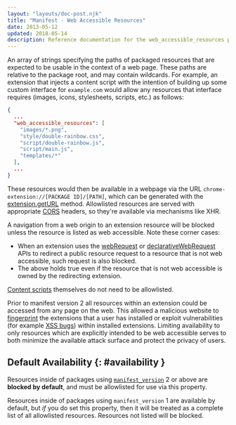 ```yaml
---
layout: "layouts/doc-post.njk"
title: "Manifest - Web Accessible Resources"
date: 2013-05-12
updated: 2018-05-14
description: Reference documentation for the web_accessible_resources property of manifest.json.
---
```


An array of strings specifying the paths of packaged resources that are expected to be usable in the
context of a web page. These paths are relative to the package root, and may contain wildcards. For
example, an extension that injects a content script with the intention of building up some custom
interface for `example.com` would allow any resources that interface requires (images, icons,
stylesheets, scripts, etc.) as follows:

```json
{
  ...
  "web_accessible_resources": [
    "images/*.png",
    "style/double-rainbow.css",
    "script/double-rainbow.js",
    "script/main.js",
    "templates/*"
  ],
  ...
}
```

These resources would then be available in a webpage via the URL
`chrome-extension://[PACKAGE ID]/[PATH]`, which can be generated with the [extension.getURL][1]
method. Allowlisted resources are served with appropriate [CORS][2] headers, so they're available
via mechanisms like XHR.

A navigation from a web origin to an extension resource will be blocked unless the resource is
listed as web accessible. Note these corner cases:

- When an extension uses the [webRequest][3] or [declarativeWebRequest][4] APIs to redirect a public
  resource request to a resource that is not web accessible, such request is also blocked.
- The above holds true even if the resource that is not web accessible is owned by the redirecting
  extension.

[Content scripts][5] themselves do not need to be allowlisted.

Prior to manifest version 2 all resources within an extension could be accessed from any page on the
web. This allowed a malicious website to [fingerprint][6] the extensions that a user has installed
or exploit vulnerabilities (for example [XSS bugs][7]) within installed extensions. Limiting
availability to only resources which are explicitly intended to be web accessible serves to both
minimize the available attack surface and protect the privacy of users.

## Default Availability {: #availability }

Resources inside of packages using [`manifest_version`][8] 2 or above are **blocked by default**,
and must be allowlisted for use via this property.

Resources inside of packages using `manifest_version` 1 are available by default, but _if_ you do
set this property, then it will be treated as a complete list of all allowlisted resources.
Resources not listed will be blocked.

[1]: /docs/extensions/extension#method-getURL
[2]: https://www.w3.org/TR/cors/
[3]: /docs/extensions/webRequest
[4]: /docs/extensions/declarativeWebRequest
[5]: /docs/extensions/mv2/content_scripts
[6]: https://en.wikipedia.org/wiki/Device_fingerprint
[7]: https://en.wikipedia.org/wiki/Cross-site_scripting
[8]: /docs/extensions/mv2/tabs#manifest_version
